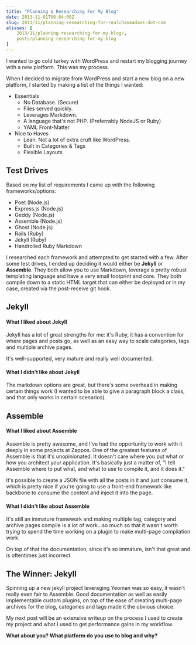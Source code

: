 ```yaml
---
title: "Planning & Researching For My Blog"
date: 2013-11-01T06:04:00Z
slug: 2013/11/planning-researching-for-realchaseadams-dot-com
aliases: [
    2013/11/planning-researching-for-my-blog/,
    posts/planning-researching-for-my-blog
]
---
```


I wanted to go cold turkey with WordPress and restart my blogging journey with a new platform. This was my process.

When I decided to migrate from WordPress and start a new blog on a new platform, I started by making a list of the things I wanted:

- Essentials
  - No Database. (Secure)
  - Files served quickly.
  - Leverages Markdown.
  - A language that's not PHP. (Preferrably NodeJS or Ruby)
  - YAML Front-Matter
- Nice to Haves
  - Lean. Not a lot of extra cruft like WordPress.
  - Built in Categories &amp; Tags
  - Flexible Layouts

## Test Drives

Based on my list of requirements I came up with the following frameworks/options:

- Poet (Node.js)
- Express.js (Node.js)
- Geddy (Node.js)
- Assemble (Node.js)
- Ghost (Node.js)
- Rails (Ruby)
- Jekyll (Ruby)
- Handrolled Ruby Markdown

I researched each framework and attempted to get started with a few. After some test drives, I ended up deciding it would either be __Jekyll__ or __Assemble__. They both allow you to use Markdown, leverage a pretty robust templating language and have a very small footprint and core. They both compile down to a static HTML target that can either be deployed or in my case, created via the post-receive git hook.

## Jekyll

#### What I liked about Jekyll

Jekyll has a lot of great strengths for me: it's Ruby, it has a convention for where pages and posts go, as well as an easy way to scale categories, tags and multiple archive pages.

It's well-supported, very mature and really well documented.

#### What I didn't like about Jekyll

The markdown options are great, but there's some overhead in making certain things work (I wanted to be able to give a paragraph block a class, and that only works in certain scenarios).

## Assemble

#### What I liked about Assemble

Assemble is pretty awesome, and I've had the opportunity to work with it deeply in some projects at Zappos. One of the greatest features of Assemble is that it's unopinionated. It doesn't care where you put what or how you architect your application. It's basically just a matter of, "I tell Assemble where to put what, and what to use to compile it, and it does it."

It's possible to create a JSON file with all the posts in it and just consume it, which is pretty nice if you're going to use a front-end framework like backbone to consume the content and inject it into the page.

#### What I didn't like about Assemble

It's still an immature framework and making multiple tag, category and archive pages compile is a lot of work...so much so that it wasn't worth trying to spend the time working on a plugin to make multi-page compilation work.

On top of that the documentation, since it's so immature, isn't that great and is oftentimes just incorrect.

## The Winner: Jekyll

Spinning up a new jekyll project leveraging Yeoman was so easy, it wasn't really even fair to Assemble. Good documentation as well as easily implementable custom plugins, on top of the ease of creating multi-page archives for the blog, categories and tags made it the obvious choice.

My next post will be an extensive writeup on the process I used to create my project and what I used to get performance gains in my workflow.

__What about you? What platform do you use to blog and why?__

